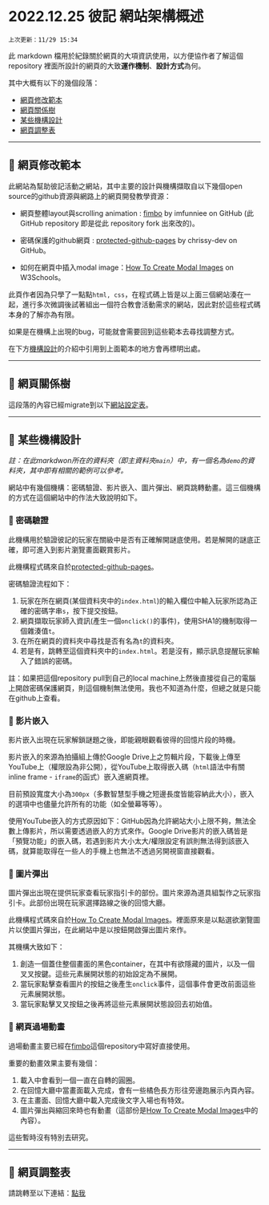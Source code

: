 # 2022.12.25 彼記 網站架構概述

`上次更新：11/29 15:34`

此 markdown 檔用於紀錄關於網頁的大項資訊使用，以方便協作者了解這個 repository 裡面所設計的網頁的大致**運作機制**、**設計方式**為何。

其中大概有以下的幾個段落：

- [網頁修改範本](#section_1)
- [網頁關係樹](#section_2)
- [某些機構設計](#section_3)
- [網頁調整表](#section_4)


----

## 📒 網頁修改範本<a name = "section_1"></a>

此網站為幫助彼記活動之網站，其中主要的設計與機構擷取自以下幾個open source的github資源與網路上的網頁開發教學資源：

* 網頁整體layout與scrolling animation : [fimbo](https://github.com/imfunniee/fimbo) by imfunniee on GitHub (此 GitHub repository 即是從此 repository fork 出來改的)。

<!-- * 方便的gradient背景 : [OnePagers-gradient](https://github.com/haydenryan/OnePagers-gradient) by hardenryan. -->

* 密碼保護的github網頁 : [protected-github-pages](https://github.com/chrissy-dev/protected-github-pages) by chrissy-dev on GitHub。

* 如何在網頁中插入modal image：[How To Create Modal Images](https://www.w3schools.com/howto/howto_css_modal_images.asp) on W3Schools。

此頁作者因為只學了一點點`html, css`，在程式碼上皆是以上面三個網站湊在一起，進行多次微調後試著組出一個符合教會活動需求的網站，因此對於這些程式碼本身的了解亦為有限。

如果是在機構上出現的bug，可能就會需要回到這些範本去尋找調整方式。

在下方[機構設計](#section_3)的介紹中引用到上面範本的地方會再標明出處。

----

## 📒 網頁關係樹<a name = "section_2"></a>

這段落的內容已經migrate到以下[網站設定表](linkedlist.md)。

----

## 📒 某些機構設計<a name = "section_3"></a>

*註：在此markdwon所在的資料夾（即主資料夾`main`）中，有一個名為`demo`的資料夾，其中即有相關的範例可以參考。*

網站中有幾個機構：密碼驗證、影片嵌入、圖片彈出、網頁跳轉動畫。這三個機構的方式在這個網站中的作法大致說明如下。

### 🌈 密碼驗證
此機構用於驗證彼記的玩家在關級中是否有正確解開謎底使用。若是解開的謎底正確，即可進入到影片瀏覽畫面觀賞影片。

此機構程式碼來自於[protected-github-pages](https://github.com/chrissy-dev/protected-github-pages)。

密碼驗證流程如下：
1. 玩家在所在網頁(某個資料夾中的`index.html`)的輸入欄位中輸入玩家所認為正確的密碼字串`s`，按下提交按鈕。
2. 網頁擷取玩家師入資訊(產生一個`onclick()`的事件)，使用SHA1的機制取得一個雜湊值`t`。
3. 在所在網頁的資料夾中尋找是否有名為`t`的資料夾。
4. 若是有，跳轉至這個資料夾中的`index.html`。若是沒有，顯示訊息提醒玩家輸入了錯誤的密碼。

註：如果把這個repository pull到自己的local machine上然後直接從自己的電腦上開啟密碼保護網頁，則這個機制無法使用。我也不知道為什麼，但總之就是只能在github上查看。

### 🌈 影片嵌入
影片嵌入出現在玩家解鎖謎題之後，即能親眼觀看彼得的回憶片段的時機。

影片嵌入的來源為拍攝組上傳於Google Drive上之剪輯片段，下載後上傳至YouTube上（權限設為非公開），從YouTube上取得嵌入碼（`html`語法中有關inline frame - `iframe`的函式）嵌入進網頁裡。

目前預設寬度大小為`300px`（多數智慧型手機之短邊長度皆能容納此大小），嵌入的選項中也儘量允許所有的功能（如全螢幕等等）。

使用YouTube嵌入的方式原因如下：GitHub因為允許網站大小上限不夠，無法全數上傳影片，所以需要透過嵌入的方式來作。Google Drive影片的嵌入碼皆是「預覽功能」的嵌入碼，若遇到影片大小太大/權限設定有誤則無法得到該嵌入碼，就算能取得在一些人的手機上也無法不透過另開視窗直接觀看。

### 🌈 圖片彈出
圖片彈出出現在提供玩家查看玩家指引卡的部份。圖片來源為道具組製作之玩家指引卡。此部份出現在玩家選擇路線之後的回憶大廳。

此機構程式碼來自於[How To Create Modal Images](https://www.w3schools.com/howto/howto_css_modal_images.asp)。裡面原來是以點選欲瀏覽圖片以使圖片彈出，在此網站中是以按鈕開啟彈出圖片來作。

其機構大致如下：

1. 創造一個蓋住整個畫面的黑色container，在其中有欲隱藏的圖片，以及一個叉叉按鍵。這些元素展開狀態的初始設定為不展開。
2. 當玩家點擊查看圖片的按鈕之後產生`onclick`事件，這個事件會更改前面這些元素展開狀態。
3. 當玩家點擊叉叉按鈕之後再將這些元素展開狀態設回去初始值。

### 🌈 網頁過場動畫
過場動畫主要已經在[fimbo](https://github.com/imfunniee/fimbo)這個repository中寫好直接使用。

重要的動畫效果主要有幾個：
1. 載入中會看到一個一直在自轉的圓圈。
2. 在回憶大廳中當畫面載入完成，會有一些橘色長方形往旁邊跑展示內頁內容。
3. 在主畫面、回憶大廳中載入完成後文字入場也有特效。
4. 圖片彈出與縮回來時也有動畫（這部份是[How To Create Modal Images](https://www.w3schools.com/howto/howto_css_modal_images.asp)中的內容）。

這些暫時沒有特別去研究。

----

## 📒 網頁調整表<a name = "section_4"></a>

請跳轉至以下連結：[點我](/bugs.md)